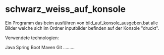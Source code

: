 # schwarz_weiss_auf_konsole 

Ein Programm das beim ausführen von bild_auf_konsole_ausgeben.bat alle Bilder welche sich im Ordner inputbilder befinden auf der Konsole "druckt".

Verwendete technologien:

Java
Spring Boot
Maven
Git
.........
